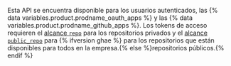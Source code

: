 Esta API se encuentra disponible para los usuarios autenticados, las {% data variables.product.prodname_oauth_apps %} y las {% data variables.product.prodname_github_apps %}. Los tokens de acceso requieren el [alcance `repo`](/apps/building-oauth-apps/understanding-scopes-for-oauth-apps/#available-scopes) para los repositorios privados y el [alcance `public_repo`](/apps/building-oauth-apps/understanding-scopes-for-oauth-apps/#available-scopes) para {% ifversion ghae %} para los repositorios que están disponibles para todos en la empresa.{% else %}repositorios públicos.{% endif %}
